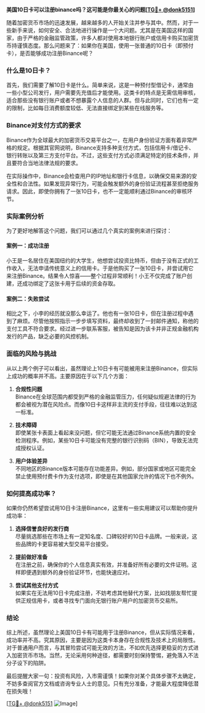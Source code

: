 **美国10日卡可以注册binance吗？这可能是你最关心的问题[[TG💪+ @donk5151](https://t.me/s/donk5151)]**

随着加密货币市场的迅速发展，越来越多的人开始关注并参与其中。然而，对于一些新手来说，如何安全、合法地进行操作是一个大问题。尤其是在美国这样的国家，由于严格的金融监管政策，许多人都对使用本地银行账户或信用卡购买加密货币持谨慎态度。那么问题来了：如果你在美国，使用一张普通的10日卡（即预付卡），是否能够成功注册Binance呢？

### 什么是10日卡？

首先，我们需要了解10日卡是什么。简单来说，这是一种预付型借记卡，通常由一些小型公司发行，用户需要先充值后才能使用。这类卡的特点是无需信用审核，适合那些没有银行账户或者不想暴露个人信息的人群。但与此同时，它们也有一定的限制，比如每日消费额度较低、无法直接绑定到某些在线服务等。

### Binance对支付方式的要求

Binance作为全球最大的加密货币交易平台之一，在用户身份验证方面有着非常严格的规定。根据其官网说明，Binance支持多种支付方式，包括信用卡/借记卡、银行转账以及第三方支付平台。不过，这些支付方式必须满足特定的技术条件，并且要符合当地法律法规的要求。

在实际操作中，Binance会检查用户的IP地址和银行卡信息，以确保交易来源的安全性和合法性。如果发现异常行为，可能会触发额外的身份验证流程甚至拒绝服务请求。因此，即使你拥有了一张10日卡，也不一定能顺利通过Binance的审核环节。

### 实际案例分析

为了更好地解答这个问题，我们可以通过几个真实的案例来进行探讨：

#### 案例一：成功注册
小王是一名居住在美国纽约的大学生，他想尝试投资比特币，但由于没有正式的工作收入，无法申请传统意义上的信用卡。于是他购买了一张10日卡，并尝试用它来注册Binance。结果令人惊喜——整个过程非常顺利！小王不仅完成了账户创建，还成功绑定了这张卡用于后续的资金存取。

#### 案例二：失败尝试
相比之下，小李的经历就没那么幸运了。他也有一张10日卡，但在注册过程中遇到了麻烦。尽管他按照指示一步步填写资料，最终却收到了一封邮件通知，称他的支付工具不符合要求。经过进一步联系客服，被告知是因为该卡并非正规金融机构发行的产品，缺乏必要的风控机制。

### 面临的风险与挑战

从以上两个例子可以看出，虽然理论上10日卡有可能被用来注册Binance，但实际上成功的概率并不高。主要原因在于以下几个方面：

1. **合规性问题**  
   Binance在全球范围内都受到严格的金融监管压力，任何疑似规避法律的行为都会被视为潜在风险点。而像10日卡这样非主流的支付手段，往往难以达到这一标准。

2. **技术障碍**  
   即使某张卡表面上看起来没问题，但它可能无法通过Binance系统内置的安全检测程序。例如，某些10日卡可能没有完整的银行识别码（BIN），导致无法完成授权认证。

3. **用户体验差异**  
   不同地区的Binance版本可能存在功能差异。例如，部分国家或地区可能完全禁止使用预付费卡作为支付选项，即使是在其他国家允许的情况下也不例外。

### 如何提高成功率？

如果你仍然希望尝试用10日卡注册Binance，这里有一些实用建议可以帮助你提升成功率：

1. **选择信誉良好的发行商**  
   尽量挑选那些在市场上有一定知名度、口碑较好的10日卡品牌。一般来说，这些品牌的卡更容易被大型交易平台接受。

2. **提前做好准备**  
   在注册之前，确保你的个人信息真实有效，并准备好所有必要的文件证明。这样即便遇到额外的身份验证环节，也能快速应对。

3. **尝试其他支付方式**  
   如果实在无法用10日卡完成注册，不妨考虑其他替代方案，比如找朋友帮忙提供正规信用卡，或者寻找专门面向无银行账户用户的加密货币交易所。

### 结论

综上所述，虽然理论上美国10日卡有可能用于注册Binance，但从实际情况来看，成功率并不高。究其原因，主要是因为这类卡本身存在合规性及技术上的局限性。对于普通用户而言，与其冒险尝试可能无效的方法，不如优先选择更稳妥的方式进入加密货币市场。当然，无论采用何种途径，都需要时刻保持警惕，避免落入不法分子设下的陷阱。

最后提醒大家一句：投资有风险，入市需谨慎！如果你对某个具体步骤不太确定，不妨多查阅官方文档或咨询专业人士的意见。只有充分准备，才能最大程度降低潜在损失哦！

[[TG💪+ @donk5151](https://t.me/s/donk5151) ![Image](https://i.postimg.cc/rwNCRYN7/Snipaste-2025-04-30-17-27-05.png)]